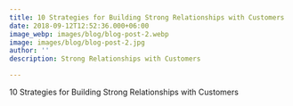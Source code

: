 ```yaml
---
title: 10 Strategies for Building Strong Relationships with Customers
date: 2018-09-12T12:52:36.000+06:00
image_webp: images/blog/blog-post-2.webp
image: images/blog/blog-post-2.jpg
author: ''
description: Strong Relationships with Customers

---
```

10 Strategies for Building Strong Relationships with Customers